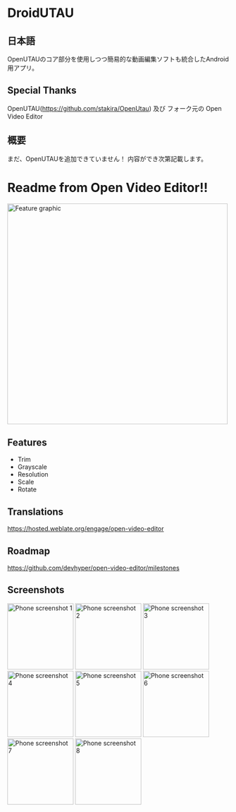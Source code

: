 # DroidUTAU
## 日本語
OpenUTAUのコア部分を使用しつつ簡易的な動画編集ソフトも統合したAndroid用アプリ。
## Special Thanks
OpenUTAU(https://github.com/stakira/OpenUtau)
及び
フォーク元の Open Video Editor
## 概要
まだ、OpenUTAUを追加できていません！
内容ができ次第記載します。
# Readme from Open Video Editor!!
<img src="./metadata/en-US/images/featureGraphicDark.png" alt="Feature graphic" width="500">

## Features
- Trim
- Grayscale
- Resolution
- Scale
- Rotate

## Translations
https://hosted.weblate.org/engage/open-video-editor

## Roadmap
https://github.com/devhyper/open-video-editor/milestones

## Screenshots
<p float="left">
    <img src="./metadata/en-US/images/phoneScreenshots/1.png" alt="Phone screenshot 1" width="150">
    <img src="./metadata/en-US/images/phoneScreenshots/2.png" alt="Phone screenshot 2" width="150">
    <img src="./metadata/en-US/images/phoneScreenshots/3.png" alt="Phone screenshot 3" width="150">
    <img src="./metadata/en-US/images/phoneScreenshots/4.png" alt="Phone screenshot 4" width="150">
    <img src="./metadata/en-US/images/phoneScreenshots/5.png" alt="Phone screenshot 5" width="150">
    <img src="./metadata/en-US/images/phoneScreenshots/6.png" alt="Phone screenshot 6" width="150">
    <img src="./metadata/en-US/images/phoneScreenshots/7.png" alt="Phone screenshot 7" width="150">
    <img src="./metadata/en-US/images/phoneScreenshots/8.png" alt="Phone screenshot 8" width="150">
</p>



